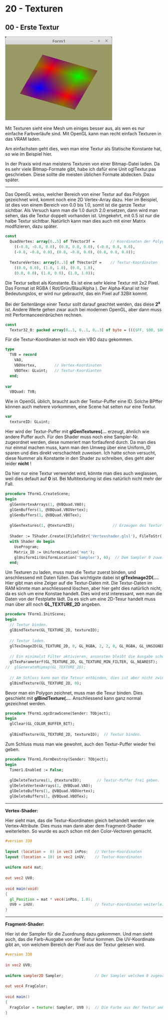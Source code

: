 # 20 - Texturen
## 00 - Erste Textur

![image.png](image.png)

Mit Texturen sieht eine Mesh um einiges besser aus, als wen es nur einfache Farbverläufe sind.
Mit OpenGL kann man recht einfach Texturen in das VRAM laden.

Am einfachsten geht dies, wen man eine Textur als Statische Konstante hat, so wie im Beispiel hier.

In der Praxis wird man meistens Texturen von einer Bitmap-Datei laden.
Da es sehr viele Bitmap-Formate gibt, habe ich dafür eine Unit oglTextur.pas geschrieben.
Diese sollte die meisten üblichen Formate abdecken. Dazu später.

---
Das OpenGL weiss, welcher Bereich von einer Textur auf das Polygon gezeichnet wird, kommt noch eine 2D Vertex-Array dazu.
Hier im Beispiel, ist dies von einem Bereich von 0.0 bis 1.0, somit ist die ganze Textur sichtbar.
Als Versuch kann man die 1.0 durch 2.0 ersetzen, dann wird man sehen, das die Textur doppelt vorhanden ist.
Umgekehrt, mit 0.5 ist nur die halbe Textur sichtbar.
Natürlich kann man dies auch mit einer Matrix modfizieren, dazu später.

```pascal
const
  QuadVertex: array[0..5] of TVector3f =       // Koordinaten der Polygone.
    ((-0.8, -0.8, 0.0), (0.8, 0.8, 0.0), (-0.8, 0.8, 0.0),
    (-0.8, -0.8, 0.0), (0.8, -0.8, 0.0), (0.8, 0.8, 0.0));

  TextureVertex: array[0..5] of TVector2f =    // Textur-Koordinaten
    ((0.0, 0.0), (1.0, 1.0), (0.0, 1.0),
    (0.0, 0.0), (1.0, 0.0), (1.0, 1.0));
```

Die Textur selbst als Konstante. Es ist eine sehr kleine Textur mit 2x2 Pixel.
Das Format ist RGBA ( Rot/Grün/Blau/Alpha ).
Der Alpha-Kanal ist hier Bedeutungslos, er wird nur gebraucht, das ein Pixel auf 32Bit kommt.

Bei der Seitenlänge einer Textur sollt darauf geachtet werden, das diese **2<sup>x</sup>** ist.
Andere Werte gehen zwar auch bei modernen OpenGL, aber dann muss mit Performanceeinbrüchen rechnen.

```pascal
const
  Textur32_0: packed array[0..1, 0..1, 0..3] of byte = ((($FF, $00, $00, $FF), ($00, $FF, $00, $FF)), (($00, $00, $FF, $FF), ($FF, $00, $00, $FF)));
```

Für die Textur-Koordinaten ist noch ein VBO dazu gekommen.

```pascal
type
  TVB = record
    VAO,
    VBOVertex,        // Vertex-Koordinaten
    VBOTex: GLuint;   // Textur-Koordianten
  end;

var
  VBQuad: TVB;
```

Wie in OpenGL üblich, braucht auch der Textur-Puffer eine ID.
Solche BPffer können auch mehrere vorkommen, eine Scene hat selten nur eine Textur.

```pascal
var
  textureID: GLuint;
```

Hier wird der Textur-Puffer mit **glGenTextures(...** erzeugt, ähnlich wie andere Puffer auch.
Für den Shader muss noch eine Sampler-Nr. zugeordnet werden, diese numeriert man fortlaufend durch.
Da man dies nur einmal machen muss, kann man den Umweg über eine Uniform_ID sparen und dies direkt verschachtelt zuweisen.
Ich hatte schon versucht, diese Nummer als Konstante in den Shader zu schreiben, dies geht aber leider **nicht** !

Da hier nur eine Textur verwendet wird, könnte man dies auch weglassen, weil dies default auf **0** ist.
Bei Multitexturing ist dies natürlich nicht mehr der Fall.

```pascal
procedure TForm1.CreateScene;
begin
  glGenVertexArrays(1, @VBQuad.VAO);
  glGenBuffers(1, @VBQuad.VBOVertex);
  glGenBuffers(1, @VBQuad.VBOTex);

  glGenTextures(1, @textureID);                 // Erzeugen des Textur-Puffer.

  Shader := TShader.Create([FileToStr('Vertexshader.glsl'), FileToStr('Fragmentshader.glsl')]);
  with Shader do begin
    UseProgram;
    Matrix_ID := UniformLocation('mat');
    glUniform1i(UniformLocation('Sampler'), 0);  // Dem Sampler 0 zuweisen.
  end;
```

Um Texturen zu laden, muss man die Textur zuerst binden, und anschliessend mit Daten füllen.
Das wichtigste dabei ist **glTexImage2D(...**. Hier gibt man eine Zeiger auf die Textur-Daten mit.
Die Textur-Daten im RAM könnte man anschliessend löschen, aber hier geht dies natürlich nicht, da es sich um eine Konstae handelt.
Dies wird erst interessant, wen man die Daten von der Festplatte lädt.
Da es sich um eine 2D-Texur handelt muss man über alll noch **GL_TEXTURE_2D** angeben.

```pascal
procedure TForm1.InitScene;
begin
  // Textur binden.
  glBindTexture(GL_TEXTURE_2D, textureID);

  // Textur laden.
  glTexImage2D(GL_TEXTURE_2D, 0, GL_RGBA, 2, 2, 0, GL_RGBA, GL_UNSIGNED_BYTE, @Textur32_0);

  // Ein minimalst Filter aktivieren, ansonsten bleibt die Ausgabe schwarz.
  glTexParameterf(GL_TEXTURE_2D, GL_TEXTURE_MIN_FILTER, GL_NEAREST);
//  glGenerateMipmap(GL_TEXTURE_2D);

  // Am Schluss kann man die Tetxur entbinden, dies ist aber nicht zwingend.
  glBindTexture(GL_TEXTURE_2D, 0);
```

Bevor man ein Polygon zeichnet, muss man die Texur binden. Dies geschieht mit **glBindTexture(...**.
Anschliessend kann ganz normal gezeichnet werden.

```pascal
procedure TForm1.ogcDrawScene(Sender: TObject);
begin
  glClear(GL_COLOR_BUFFER_BIT);

  glBindTexture(GL_TEXTURE_2D, textureID);  // Textur binden.
```

Zum Schluss muss man wie gewohnt, auch den Textur-Puffer wieder frei geben.

```pascal
procedure TForm1.FormDestroy(Sender: TObject);
begin
  Timer1.Enabled := False;

  glDeleteTextures(1, @textureID);       // Textur-Puffer frei geben.
  glDeleteVertexArrays(1, @VBQuad.VAO);
  glDeleteBuffers(1, @VBQuad.VBOVertex);
  glDeleteBuffers(1, @VBQuad.VBOTex);
```


---
**Vertex-Shader:**

Hier sieht man, das die Textur-Koordinaten gleich behandelt werden wie Vertex-Attribute.
Dies muss man dann aber dem Fragment-Shader weiterleiten. So wurde es auch schon mit den Color-Vectoren gemacht.

```glsl
#version 330

layout (location =  0) in vec3 inPos;   // Vertex-Koordinaten
layout (location = 10) in vec2 inUV;    // Textur-Koordinaten

uniform mat4 mat;

out vec2 UV0;

void main(void)
{
  gl_Position = mat * vec4(inPos, 1.0);
  UV0 = inUV;                           // Textur-Koordinaten weiterleiten.
}

```


---
**Fragment-Shader:**

Hier ist der Sampler für die Zuordnung dazu gekommen.
Und man sieht auch, das die Farb-Ausgabe von der Textur kommen.
Die UV-Koordinate gibt an, von welchem Bereich der Pixel aus der Textur gelesen wird.

```glsl
#version 330

in vec2 UV0;

uniform sampler2D Sampler;              // Der Sampler welchem 0 zugeordnet wird.

out vec4 FragColor;

void main()
{
  FragColor = texture( Sampler, UV0 );  // Die Farbe aus der Textur anhand der Koordinten auslesen.
}

```


